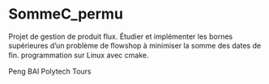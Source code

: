 SommeC_permu
============

Projet de gestion de produit flux.
Étudier et implémenter les bornes supérieures d’un problème de ﬂowshop à minimiser la somme des dates de ﬁn.
programmation sur Linux avec cmake.


Peng BAI
Polytech Tours

